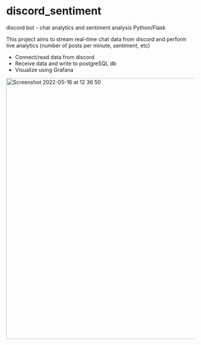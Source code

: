 # discord_sentiment
discord bot - chat analytics and sentiment analysis
Python/Flask

This project aims to stream real-time chat data from discord and perform live analytics (number of posts per minute, sentiment, etc)
- Connect/read data from discord 
- Receive data and write to postgreSQL db
- Visualize using Grafana

<img width="698" alt="Screenshot 2022-05-16 at 12 36 50" src="https://user-images.githubusercontent.com/13466968/168575168-9832f8b3-4236-4de3-8de1-290e2d990a2c.png">
